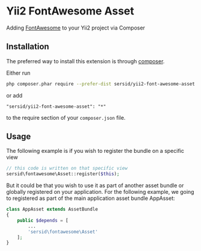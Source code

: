 Yii2 FontAwesome Asset
======
Adding [FontAwesome](http://fontawesome.io/) to your Yii2 project via Composer

Installation
------------

The preferred way to install this extension is through [composer](http://getcomposer.org/download/).

Either run

```sh
php composer.phar require --prefer-dist sersid/yii2-font-awesome-asset "*"
```

or add

```
"sersid/yii2-font-awesome-asset": "*"
```

to the require section of your `composer.json` file.



Usage
-----

The following example is if you wish to register the bundle on a specific view

```php
// this code is written on that specific view
sersid\fontawesome\Asset::register($this);
```

But it could be that you wish to use it as part of another asset bundle or globally registered on your application. For the following example, we going to registered as part of the main application asset bundle AppAsset:

```php
class AppAsset extends AssetBundle
{
    public $depends = [
        ...
        'sersid\fontawesome\Asset'
    ];
}
```
